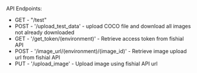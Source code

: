 API Endpoints:
 - GET - "/test"
 - POST - '/upload_test_data' - upload COCO file and download all images not already downloaded
 - GET - '/get_token/(environment)' - Retrieve access token from fishial API
 - POST - '/image_url/(environment)/(image_id)' - Retrieve image upload url from fishial API
 - PUT - '/upload_image' - Upload image using fishial API url
 
